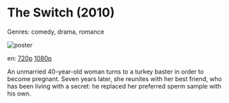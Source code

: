 # The Switch (2010)

Genres: comedy, drama, romance

![poster](http://image.tmdb.org/t/p/w500/cikOGh4sUstWitAS3BTEpXsJ1vr.jpg)

en:
  [720p](magnet:?xt=urn:btih:F38F1BA92B293D333A9E10D214B30478019EFD1D&tr=udp://glotorrents.pw:6969/announce&tr=udp://tracker.opentrackr.org:1337/announce&tr=udp://torrent.gresille.org:80/announce&tr=udp://tracker.openbittorrent.com:80&tr=udp://tracker.coppersurfer.tk:6969&tr=udp://tracker.leechers-paradise.org:6969&tr=udp://p4p.arenabg.ch:1337&tr=udp://tracker.internetwarriors.net:1337)
  [1080p](magnet:?xt=urn:btih:65B691AF13082CD59EF37ED8A0859A359B35B7C9&tr=udp://glotorrents.pw:6969/announce&tr=udp://tracker.opentrackr.org:1337/announce&tr=udp://torrent.gresille.org:80/announce&tr=udp://tracker.openbittorrent.com:80&tr=udp://tracker.coppersurfer.tk:6969&tr=udp://tracker.leechers-paradise.org:6969&tr=udp://p4p.arenabg.ch:1337&tr=udp://tracker.internetwarriors.net:1337)
  


An unmarried 40-year-old woman turns to a turkey baster in order to become pregnant. Seven years later, she reunites with her best friend, who has been living with a secret: he replaced her preferred sperm sample with his own.